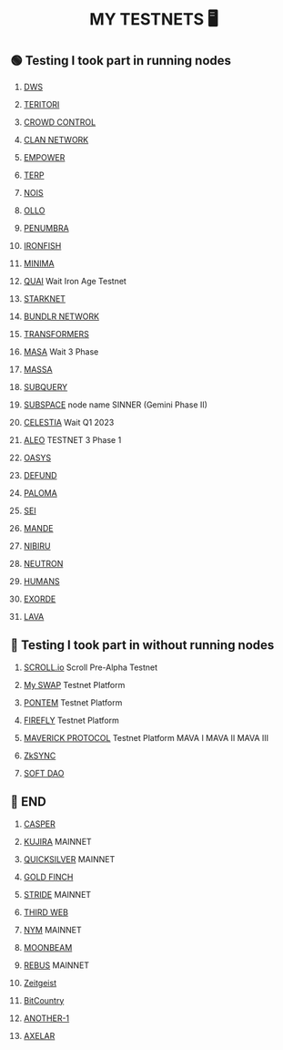 <h1 align="center">MY TESTNETS 🖥 </h1>

##  🟢 Testing I took part in running nodes


1. [DWS](https://dws.explorers.guru/validator/dewebvaloper1avtnh7w7d8pa7uakr4vscp2skdg3wg9flrgdr3)

2. [TERITORI](https://explorer.stavr.tech/teritori/staking/torivaloper12h3mykwltnv3tsvgwh7j334ra6ep3222ktju76)

3. [CROWD CONTROL](https://explorer.stavr.tech/cardchain/staking/ccvaloper1k2tyxj9pjxskpnqf87prkr9whzagnx5aprf2lg)

4. [CLAN NETWORK](https://testnet.explorer.testnet.run/Clan%20Network/staking/clanvaloper1mjml2l6e5t0hj6eyz4hyp8mlvgxpc733ak2cjq)

5. [EMPOWER](https://empower.explorers.guru/validator/empowervaloper1dyvp8vsrhrepnp4xlpspsswhx5rmam6vnens85)

6. [TERP](https://explorer.nodestake.top/terp-testnet/staking/terpvaloper1r3hwq6l7pq0lhgsu4893c6asnsdtvzgvagxaw3)

7. [NOIS](https://testnet.ping.pub/nois/staking/noisvaloper1l4gudwr60jk3awse85awn9wf762w9afcjtp2zj)

8. [OLLO](https://explorer.stavr.tech/ollo/staking/ollovaloper1wttdn7xxvyfugw7pnwz55q2fkf7gr4xvt9fdxr)

9. [PENUMBRA](http://penumbra.zpoken.io/validators/penumbravalcons15868j3lz67nh8cssm0e29n3mca7gsm5pu7tjac)

10. [IRONFISH](https://github.com/AntNodes/MY-TESTNET/blob/main/README.md)

11. [MINIMA](https://github.com/AntNodes/MY-TESTNET/blob/main/README.md)

12. [QUAI](https://github.com/AntNodes/MY-TESTNET/blob/main/README.md) Wait Iron Age Testnet

13. [STARKNET](https://discord.com/channels/793094838509764618/956557041336455290/1030581742605713519)

14. [BUNDLR NETWORK](https://bundlr.network/explorer/Ry2bDGfBIvYtvDPYnf0eg_ijH4A1EDKaaEEecyjbUQ4)

15. [TRANSFORMERS](https://explorer.tfsc.io/#/pc/ValidatorDetail?address=1HYGe9LwNAcQ1uBzWSUhnLwAg3tRq8QBKs&active=0&online=0&selfStake=5000&delegateds=13300&delegated=105000&name=SINNER)

16. [MASA](https://github.com/AntNodes/MY-TESTNET/blob/main/README.md) Wait 3 Phase

17. [MASSA](https://github.com/AntNodes/MY-TESTNET/blob/main/README.md)

18. [SUBQUERY](https://github.com/AntNodes/MY-TESTNET/blob/main/README.md)

19. [SUBSPACE](https://telemetry.subspace.network/#/0x43d10ffd50990380ffe6c9392145431d630ae67e89dbc9c014cac2a417759101) node name SINNER (Gemini Phase II)

20. [CELESTIA](https://celestia.org/) Wait Q1 2023

21. [ALEO](https://github.com/AleoHQ/snarkOS/) TESTNET 3 Phase 1

22. [OASYS](https://docs.oasys.games/docs/category/validator)

23. [DEFUND](https://defund.explorers.guru/validator/defundvaloper1e8gelxtyhhwgnlm4u53qynh4w8ly6h3jptaav9)

24. [PALOMA](https://github.com/AntNodes/MY-TESTNET/edit/main/README.md)

25. [SEI](https://github.com/AntNodes/MY-TESTNET/edit/main/README.md)

26. [MANDE](https://explorer.jambulmerah.dev/mande-testnet/staking/mandevaloper1kh3ksyfckthg8f6yg8kyt50tv062afu5d2k0ew)

26. [NIBIRU](https://exp.utsa.tech/nibiru-test/staking/nibivaloper17yq8at5lsyxdas6zqd2qfcjldp32dgjgcpsy5t)

27. [NEUTRON](https://neutron.explorers.guru/validator/neutronvaloper1pp4q0wy9nw8t30u20nv2px0znnwgfse8gxxfsx)

28. [HUMANS](https://explorer.stavr.tech/humans-testnet/staking/humanvaloper1y3d4pdvay8ask3dte7y752tj9kx2w2tkx6d0ky)

29. [EXORDE](https://explorer.exorde.network/leaderboard)

30. [LAVA](https://lava.explorers.guru/validator/lava@valoper1672pe6c5egffx4glalyg8yzqeuv7kwj3tqz9dy)






## 🔵 Testing I took part in without running nodes


1. [SCROLL.io](https://scroll.io/) Scroll Pre-Alpha Testnet

2. [My SWAP](https://www.myswap.xyz/) Testnet Platform

3. [PONTEM](https://pontem.network/) Testnet Platform

4. [FIREFLY](https://firefly.exchange/) Testnet Platform

5. [MAVERICK PROTOCOL](https://www.mav.xyz/) Testnet Platform MAVA I MAVA II MAVA III

6. [ZkSYNC](https://zksync.io/)

7. [SOFT DAO](https://app.stagetokensoft.com)

## 🔴 END

1. [CASPER](https://casper.network/)

2. [KUJIRA](https://github.com/AntNodes/MY-TESTNET/edit/main/README.md) MAINNET

3. [QUICKSILVER](https://github.com/AntNodes/MY-TESTNET/edit/main/README.md) MAINNET

4. [GOLD FINCH](https://goldfinch.finance/)

5. [STRIDE](https://stride.zone/) MAINNET

6. [THIRD WEB](https://thirdweb.com/?utm_source=dc)

7. [NYM](https://nymtech.net/) MAINNET

8. [MOONBEAM](https://moonbeam.network/)

9. [REBUS](https://github.com/AntNodes/MY-TESTNET/edit/main/README.md) MAINNET

10. [Zeitgeist](https://zeitgeist.pm/)

11. [BitCountry](https://bit.country/) 

12. [ANOTHER-1](https://another-1.io/)

13. [AXELAR](https://github.com/AntNodes/MY-TESTNET/edit/main/README.md)


